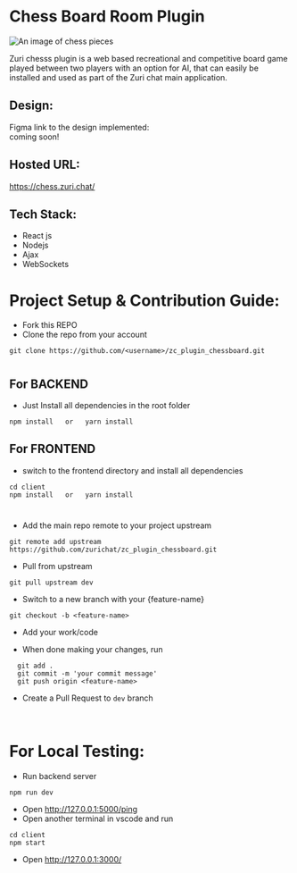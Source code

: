 # Chess Board Room Plugin

<img src="https://raw.githubusercontent.com/eni4sure/zc_plugin_chessboard/2e0f029fb0c05eaea0206f46b17ce4722adca9df/images/chesspieces.jpg" alt="An image of chess pieces"/>

Zuri chesss plugin is a web based recreational and competitive board game played between two players with an option for AI, that can easily be installed and used as part of the Zuri chat main application.

## Design:
Figma link to the design implemented:
<br>
 coming soon!

## Hosted URL:
https://chess.zuri.chat/

## Tech Stack:
 - React js
 - Nodejs
 - Ajax
 - WebSockets

# Project Setup & Contribution Guide:
 - Fork this REPO
 - Clone the repo from your account
 ``` 
 git clone https://github.com/<username>/zc_plugin_chessboard.git
 ```

#
## For BACKEND

 - Just Install all dependencies in the root folder
 ``` 
 npm install   or   yarn install  
 ```

## For FRONTEND

 - switch to the frontend directory and install all dependencies
 ``` 
 cd client 
 npm install   or   yarn install 
 ```
#

 - Add the main repo remote to your project upstream
 ```
 git remote add upstream https://github.com/zurichat/zc_plugin_chessboard.git
 ```

 - Pull from upstream
 ```
 git pull upstream dev
 ```

 - Switch to a new branch with your {feature-name}
 ```
 git checkout -b <feature-name>
 ```

 - Add your work/code

 - When done making your changes, run
```
  git add .
  git commit -m 'your commit message'
  git push origin <feature-name>
```

 - Create a Pull Request to `` dev `` branch

<br>

  # For Local Testing:
 - Run backend server
 ```
 npm run dev
 ```
 - Open http://127.0.0.1:5000/ping
 - Open another terminal in vscode and run
 ```
 cd client
 npm start
 ```
 - Open http://127.0.0.1:3000/
